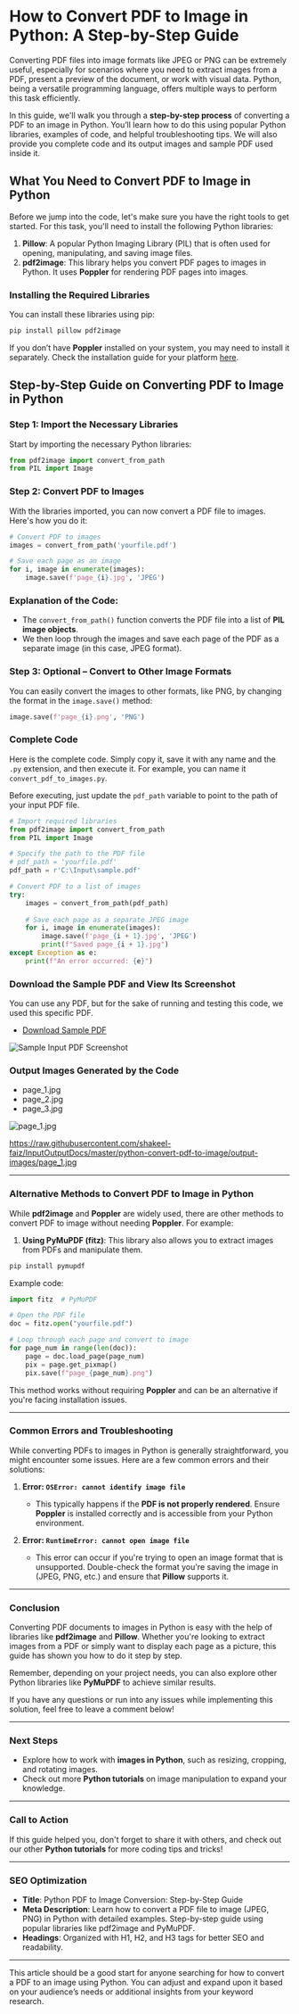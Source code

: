# How to Convert PDF to Image in Python: A Step-by-Step Guide

Converting PDF files into image formats like JPEG or PNG can be extremely useful, especially for scenarios where you need to extract images from a PDF, present a preview of the document, or work with visual data. Python, being a versatile programming language, offers multiple ways to perform this task efficiently.

In this guide, we'll walk you through a **step-by-step process** of converting a PDF to an image in Python. You’ll learn how to do this using popular Python libraries, examples of code, and helpful troubleshooting tips. We will also provide you complete code and its output images and sample PDF used inside it.

## What You Need to Convert PDF to Image in Python

Before we jump into the code, let's make sure you have the right tools to get started. For this task, you'll need to install the following Python libraries:

1. **Pillow**: A popular Python Imaging Library (PIL) that is often used for opening, manipulating, and saving image files.
2. **pdf2image**: This library helps you convert PDF pages to images in Python. It uses **Poppler** for rendering PDF pages into images.

### Installing the Required Libraries

You can install these libraries using pip:

```bash
pip install pillow pdf2image
```

If you don’t have **Poppler** installed on your system, you may need to install it separately. Check the installation guide for your platform [here](https://github.com/Belval/pdf2image#windows).

## Step-by-Step Guide on Converting PDF to Image in Python

### Step 1: Import the Necessary Libraries

Start by importing the necessary Python libraries:

```python
from pdf2image import convert_from_path
from PIL import Image
```

### Step 2: Convert PDF to Images

With the libraries imported, you can now convert a PDF file to images. Here's how you do it:

```python
# Convert PDF to images
images = convert_from_path('yourfile.pdf')

# Save each page as an image
for i, image in enumerate(images):
    image.save(f'page_{i}.jpg', 'JPEG')
```

### Explanation of the Code:
- The `convert_from_path()` function converts the PDF file into a list of **PIL image objects**.
- We then loop through the images and save each page of the PDF as a separate image (in this case, JPEG format).

### **Step 3: Optional – Convert to Other Image Formats**

You can easily convert the images to other formats, like PNG, by changing the format in the `image.save()` method:

```python
image.save(f'page_{i}.png', 'PNG')
```

### Complete Code

Here is the complete code. Simply copy it, save it with any name and the `.py` extension, and then execute it. For example, you can name it `convert_pdf_to_images.py`.

Before executing, just update the `pdf_path` variable to point to the path of your input PDF file.

```python
# Import required libraries
from pdf2image import convert_from_path
from PIL import Image

# Specify the path to the PDF file
# pdf_path = 'yourfile.pdf'
pdf_path = r'C:\Input\sample.pdf'

# Convert PDF to a list of images
try:
    images = convert_from_path(pdf_path)
    
    # Save each page as a separate JPEG image
    for i, image in enumerate(images):
        image.save(f'page_{i + 1}.jpg', 'JPEG')
        print(f"Saved page_{i + 1}.jpg")
except Exception as e:
    print(f"An error occurred: {e}")
```
### Download the Sample PDF and View Its Screenshot

You can use any PDF, but for the sake of running and testing this code, we used this specific PDF.

- [Download Sample PDF](https://github.com/shakeel-faiz/InputOutputDocs/raw/master/python-convert-pdf-to-image/sample.pdf)

![Sample Input PDF Screenshot](https://raw.githubusercontent.com/shakeel-faiz/InputOutputDocs/master/python-convert-pdf-to-image/sample-input-pdf-screenshot.png)

### Output Images Generated by the Code

- page_1.jpg
- page_2.jpg
- page_3.jpg

![page_1.jpg](https://raw.githubusercontent.com/shakeel-faiz/InputOutputDocs/master/python-convert-pdf-to-image/output-images/page_1.jpg)


https://raw.githubusercontent.com/shakeel-faiz/InputOutputDocs/master/python-convert-pdf-to-image/output-images/page_1.jpg


---

### **Alternative Methods to Convert PDF to Image in Python**

While **pdf2image** and **Poppler** are widely used, there are other methods to convert PDF to image without needing **Poppler**. For example:

1. **Using PyMuPDF (fitz)**: This library also allows you to extract images from PDFs and manipulate them.

```bash
pip install pymupdf
```

Example code:

```python
import fitz  # PyMuPDF

# Open the PDF file
doc = fitz.open("yourfile.pdf")

# Loop through each page and convert to image
for page_num in range(len(doc)):
    page = doc.load_page(page_num)
    pix = page.get_pixmap()
    pix.save(f"page_{page_num}.png")
```

This method works without requiring **Poppler** and can be an alternative if you're facing installation issues.

---

### **Common Errors and Troubleshooting**

While converting PDFs to images in Python is generally straightforward, you might encounter some issues. Here are a few common errors and their solutions:

1. **Error: `OSError: cannot identify image file`**
    - This typically happens if the **PDF is not properly rendered**. Ensure **Poppler** is installed correctly and is accessible from your Python environment.

2. **Error: `RuntimeError: cannot open image file`**
    - This error can occur if you're trying to open an image format that is unsupported. Double-check the format you're saving the image in (JPEG, PNG, etc.) and ensure that **Pillow** supports it.

---

### **Conclusion**

Converting PDF documents to images in Python is easy with the help of libraries like **pdf2image** and **Pillow**. Whether you're looking to extract images from a PDF or simply want to display each page as a picture, this guide has shown you how to do it step by step.

Remember, depending on your project needs, you can also explore other Python libraries like **PyMuPDF** to achieve similar results.

If you have any questions or run into any issues while implementing this solution, feel free to leave a comment below!

---

### **Next Steps**
- Explore how to work with **images in Python**, such as resizing, cropping, and rotating images.
- Check out more **Python tutorials** on image manipulation to expand your knowledge.

---

### **Call to Action**
If this guide helped you, don't forget to share it with others, and check out our other **Python tutorials** for more coding tips and tricks!

---

### **SEO Optimization**

- **Title**: Python PDF to Image Conversion: Step-by-Step Guide
- **Meta Description**: Learn how to convert a PDF file to image (JPEG, PNG) in Python with detailed examples. Step-by-step guide using popular libraries like pdf2image and PyMuPDF.
- **Headings**: Organized with H1, H2, and H3 tags for better SEO and readability.

---

This article should be a good start for anyone searching for how to convert a PDF to an image using Python. You can adjust and expand upon it based on your audience’s needs or additional insights from your keyword research.
